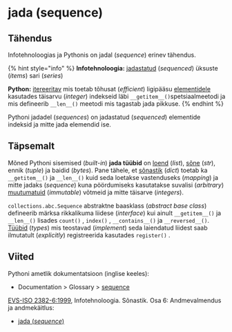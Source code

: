 # jada \(sequence\)

## Tähendus

Infotehnoloogias ja Pythonis on jadal \(_sequence_\) erinev tähendus.

{% hint style="info" %}
**Infotehnoloogia:** [jadastatud](jadastama-to-sequence.md) \(_sequenced_\) üksuste \(_items_\) sari \(_series_\)

**Python:** [itereeritav](itereeritav-iterable.md) mis toetab tõhusat \(_efficient_\) ligipääsu [elementidele](element-element.md) kasutades täisarvu \(_integer_\) indekseid läbi `__getitem__()`spetsiaalmeetodi ja mis defineerib `__len__()` meetodi mis tagastab jada pikkuse.
{% endhint %}

Pythoni jadadel \(_sequences_\) on jadastatud \(_sequenced_\) elementide indeksid ja mitte jada elemendid ise.

## Täpsemalt

Mõned Pythoni sisemised \(_built-in_\) **jada tüübid** on [loend](loend-list.md) \(_list_\), [sõne](../../python/sisseehitatud-tueuebid/sone-str/) \(_str_\), ennik \(_tuple_\) ja baidid \(_bytes_\). Pane tähele, et [sõnastik](sonastik-dictionary.md) \(_dict_\) toetab ka `__getitem__()`  ja `__len__()` kuid seda loetakse vastenduseks \(_mapping_\) ja mitte jadaks \(_sequence_\) kuna pöördumiseks kasutatakse suvalisi \(_arbitrary_\) [muutumatuid](muutumatu-immutable.md) \(_immutable_\) võtmeid ja mitte täisarve \(_integers_\).

`collections.abc.Sequence` abstraktne baasklass \(_abstract base class_\) defineerib märksa rikkalikuma liidese \(_interface_\) kui ainult `__getitem__()` ja `__len__()` lisades `count()` , `index()` , `__contains__()` ja `__reversed__()`. [Tüübid](andmetueuep-datatype.md) \(_types_\) mis teostavad \(_implement_\) seda laiendatud liidest saab ilmutatult \(_explicitly_\) registreerida kasutades `register()` .

## Viited

Pythoni ametlik dokumentatsioon \(inglise keeles\):

* Documentation &gt; Glossary &gt; [sequence](https://docs.python.org/3/glossary.html#term-sequence)

[EVS-ISO 2382-6:1999](https://www.evs.ee/et/evs-iso-2382-6-1999), Infotehnoloogia. Sõnastik. Osa 6: Andmevalmendus ja andmekäitlus:

* [jada \(_sequence_\)](http://www.eki.ee/dict/its/index.cgi?Q=D0A7AEA3-6C03-1014-88DC-FC5F0DBED45A&F=GUID&C01=1&C02=0&C10=1)  

